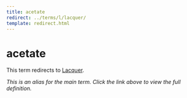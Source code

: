 ```yaml
---
title: acetate
redirect: ../terms/l/lacquer/
template: redirect.html
---
```


# acetate

This term redirects to [Lacquer](../terms/l/lacquer/).

*This is an alias for the main term. Click the link above to view the full definition.*

